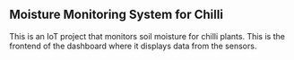 ## Moisture Monitoring System for Chilli

This is an IoT project that monitors soil moisture for chilli plants. This is the frontend of the dashboard where it displays data from the sensors.

